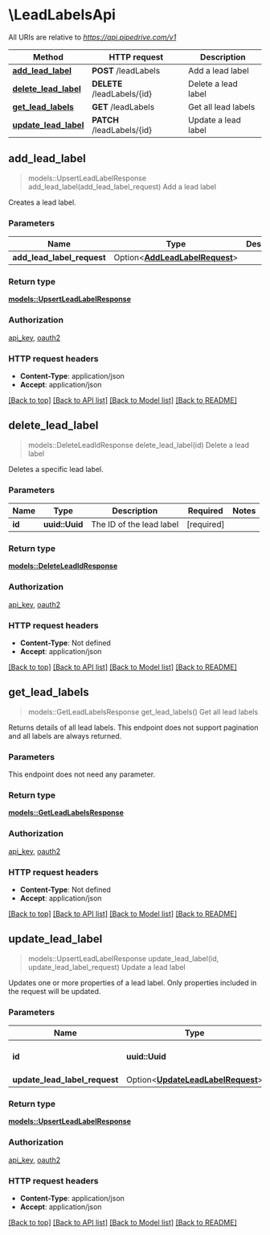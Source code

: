 # \LeadLabelsApi

All URIs are relative to *https://api.pipedrive.com/v1*

Method | HTTP request | Description
------------- | ------------- | -------------
[**add_lead_label**](LeadLabelsApi.md#add_lead_label) | **POST** /leadLabels | Add a lead label
[**delete_lead_label**](LeadLabelsApi.md#delete_lead_label) | **DELETE** /leadLabels/{id} | Delete a lead label
[**get_lead_labels**](LeadLabelsApi.md#get_lead_labels) | **GET** /leadLabels | Get all lead labels
[**update_lead_label**](LeadLabelsApi.md#update_lead_label) | **PATCH** /leadLabels/{id} | Update a lead label



## add_lead_label

> models::UpsertLeadLabelResponse add_lead_label(add_lead_label_request)
Add a lead label

Creates a lead label.

### Parameters


Name | Type | Description  | Required | Notes
------------- | ------------- | ------------- | ------------- | -------------
**add_lead_label_request** | Option<[**AddLeadLabelRequest**](AddLeadLabelRequest.md)> |  |  |

### Return type

[**models::UpsertLeadLabelResponse**](UpsertLeadLabelResponse.md)

### Authorization

[api_key](../README.md#api_key), [oauth2](../README.md#oauth2)

### HTTP request headers

- **Content-Type**: application/json
- **Accept**: application/json

[[Back to top]](#) [[Back to API list]](../README.md#documentation-for-api-endpoints) [[Back to Model list]](../README.md#documentation-for-models) [[Back to README]](../README.md)


## delete_lead_label

> models::DeleteLeadIdResponse delete_lead_label(id)
Delete a lead label

Deletes a specific lead label.

### Parameters


Name | Type | Description  | Required | Notes
------------- | ------------- | ------------- | ------------- | -------------
**id** | **uuid::Uuid** | The ID of the lead label | [required] |

### Return type

[**models::DeleteLeadIdResponse**](DeleteLeadIdResponse.md)

### Authorization

[api_key](../README.md#api_key), [oauth2](../README.md#oauth2)

### HTTP request headers

- **Content-Type**: Not defined
- **Accept**: application/json

[[Back to top]](#) [[Back to API list]](../README.md#documentation-for-api-endpoints) [[Back to Model list]](../README.md#documentation-for-models) [[Back to README]](../README.md)


## get_lead_labels

> models::GetLeadLabelsResponse get_lead_labels()
Get all lead labels

Returns details of all lead labels. This endpoint does not support pagination and all labels are always returned.

### Parameters

This endpoint does not need any parameter.

### Return type

[**models::GetLeadLabelsResponse**](GetLeadLabelsResponse.md)

### Authorization

[api_key](../README.md#api_key), [oauth2](../README.md#oauth2)

### HTTP request headers

- **Content-Type**: Not defined
- **Accept**: application/json

[[Back to top]](#) [[Back to API list]](../README.md#documentation-for-api-endpoints) [[Back to Model list]](../README.md#documentation-for-models) [[Back to README]](../README.md)


## update_lead_label

> models::UpsertLeadLabelResponse update_lead_label(id, update_lead_label_request)
Update a lead label

Updates one or more properties of a lead label. Only properties included in the request will be updated. 

### Parameters


Name | Type | Description  | Required | Notes
------------- | ------------- | ------------- | ------------- | -------------
**id** | **uuid::Uuid** | The ID of the lead label | [required] |
**update_lead_label_request** | Option<[**UpdateLeadLabelRequest**](UpdateLeadLabelRequest.md)> |  |  |

### Return type

[**models::UpsertLeadLabelResponse**](UpsertLeadLabelResponse.md)

### Authorization

[api_key](../README.md#api_key), [oauth2](../README.md#oauth2)

### HTTP request headers

- **Content-Type**: application/json
- **Accept**: application/json

[[Back to top]](#) [[Back to API list]](../README.md#documentation-for-api-endpoints) [[Back to Model list]](../README.md#documentation-for-models) [[Back to README]](../README.md)

